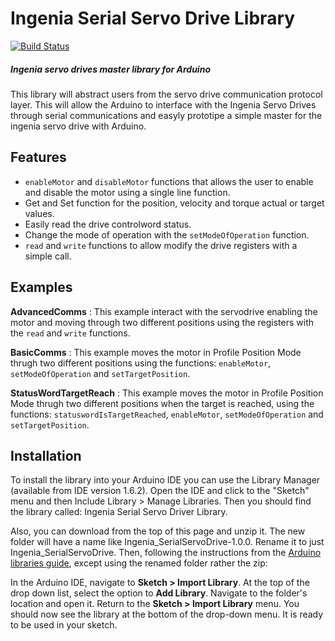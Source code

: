 # Ingenia Serial Servo Drive Library
[![Build Status](https://travis-ci.org/IngeniaMC/Ingenia-Serial-Servo-Drive-Library.svg?branch=master)](https://travis-ci.org/IngeniaMC/Ingenia-Serial-Servo-Drive-Library)
##### Ingenia servo drives master library for Arduino

This library will abstract users from the servo drive communication protocol layer. This will allow the Arduino to interface with the Ingenia Servo Drives through serial communications and easyly prototipe a simple master for the ingenia servo drive with Arduino.

## Features  
-   `enableMotor` and `disableMotor`  functions that allows the user to enable and disable the motor using a single line function.
-   Get and Set function for the position, velocity and torque actual or target values.
-   Easily read the drive controlword status.
-   Change the mode of operation with the `setModeOfOperation` function.
-   `read` and `write` functions to allow modify the drive registers with a simple call.

## Examples
**AdvancedComms**
: This example interact with the servodrive enabling the motor and moving through two different positions using the registers with the `read` and `write` functions.

**BasicComms**
: This example moves the motor in Profile Position Mode thrugh two different positions using the functions: `enableMotor`, `setModeOfOperation` and `setTargetPosition`.

**StatusWordTargetReach**
: This example moves the motor in Profile Position Mode thrugh two different positions when the target is reached, using the functions: `statuswordIsTargetReached`, `enableMotor`, `setModeOfOperation` and `setTargetPosition`.

## Installation  
To install the library into your Arduino IDE you can use the Library Manager (available from IDE version 1.6.2). Open the IDE and click to the "Sketch" menu and then Include Library > Manage Libraries. Then you should find the library called: Ingenia Serial Servo Driver Library.

Also, you can download from the top of this page and unzip it.
The new folder will have a name like Ingenia_SerialServoDrive-1.0.0.
Rename it to just Ingenia_SerialServoDrive.   Then, following the instructions from the [Arduino libraries guide](http://arduino.cc/en/Guide/Libraries), except using the renamed folder rather the zip:  

In the Arduino IDE, navigate to __Sketch > Import Library__.  At the top of the drop
down list, select the option to __Add Library__.  Navigate to the folder's location and open it. 
Return to the __Sketch > Import Library__ menu.
You should now see the library at the bottom of the drop-down menu.
It is ready to be used in your sketch.
